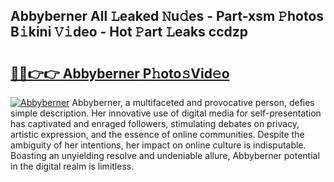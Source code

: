 ## Abbyberner All 𝙻eaked 𝙽u𝚍es - Part-xsm 𝙿hotos B𝚒kini 𝚅𝚒deo - Hot 𝙿art 𝙻eaks ccdzp

# <h2><a href="http://ld2ts18.urlbe.top/?page=Abbyberner">🔗🔗👉👉 Abbyberner P𝚑oto𝚜Vid𝚎o</a></h2>

[![Abbyberner](https://i.imgur.com/eBuTRDB.gif)](http://ld2ts18.urlbe.top/?page=Abbyberner)
Abbyberner, a multifaceted and provocative person, defies simple description. Her innovative use of digital media for self-presentation has captivated and enraged followers, stimulating debates on privacy, artistic expression, and the essence of online communities. Despite the ambiguity of her intentions, her impact on online culture is indisputable. Boasting an unyielding resolve and undeniable allure, Abbyberner potential in the digital realm is limitless.
